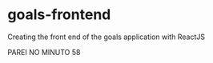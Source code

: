 # goals-frontend
 Creating the front end of the goals application with ReactJS

 PAREI NO MINUTO 58
